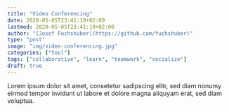 ```yaml
---
title: "Video Conferencing"
date: 2020-05-05T23:41:19+02:00
lastmod: 2020-05-05T23:41:19+02:00
author: "[Josef Fuchshuber](https://github.com/fuchshuber)"
type: "post"
image: "img/video-conferencing.jpg"
categories: ["tool"]
tags: ["collaborative", "learn", "teamwork", "socialize"]
draft: true
---
```


Lorem ipsum dolor sit amet, consetetur sadipscing elitr, sed diam nonumy eirmod tempor invidunt ut labore et dolore magna aliquyam erat, sed diam voluptua.
<!--more-->